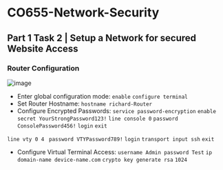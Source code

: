 # CO655-Network-Security

## Part 1 Task 2 | Setup a Network for secured Website Access 

### Router Configuration
![image](https://github.com/user-attachments/assets/c8de6b87-818d-44e4-8afa-8c97ca9b8abb)

- Enter global configuration mode: `enable` `configure terminal`
- Set Router Hostname: `hostname richard-Router`
- Configure Encrypted Passwords:
`service password-encryption`
`enable secret YourStrongPassword123!`
`line console 0`
 `password ConsolePassword456!`
 `login`
 `exit`

`line vty 0 4`
` password VTYPassword789!`
 `login`
 `transport input ssh`
 `exit`
 - Configure Virtual Terminal Access:
`username Admin password Test`
`ip domain-name device-name.com`
`crypto key generate rsa`
 `1024`

